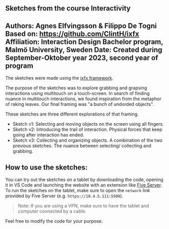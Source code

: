 Sketches from the course Interactivity
--------
Authors: Agnes Elfvingsson & Filippo De Togni
Based on: https://github.com/ClintH/ixfx 
Affiliation: Interaction Design Bachelor program, Malmö University, Sweden
Date: Created during September-Oktober year 2023, second year of program
--------
The sketches were made using the [ixfx framework](https://ixfx.fun).

The purpose of the sketches was to explore grabbing and grapsing interactions
using multitouch on a touch-screen. In search of finding nuance in multitouch 
interactions, we found inspiration from the metaphor of raking leaves.
Our final framing was "a bunch of undorded objects". 

These sketches are three different explorations of that framing. 

- Sketch v1: Selecting and moving objects on the screen using all fingers.
- Sketch v2: Introducing the trail of interaction. Physical forces that keep
going after interaction has ended.
- Sketch v3: Collecting and organizing objects. A combination of the two 
previous sketches. The nuance between selecting/ collecting and grabbing. 

## How to use the sketches: 
You can try out the sketches on a tablet by downloading the code, opening it in
VS Code and launching the website with an extension like [Five Server](https://marketplace.visualstudio.com/items?itemName=yandeu.five-server). To run the sketches on the tablet, make sure to open the `network` link provided by Five Server (e.g. `https://10.4.5.111:5500`).

> Note: If you are using a VPN, make sure to have the tablet and computer connected by a cable. 

Feel free to modify the code for your purpose. 
